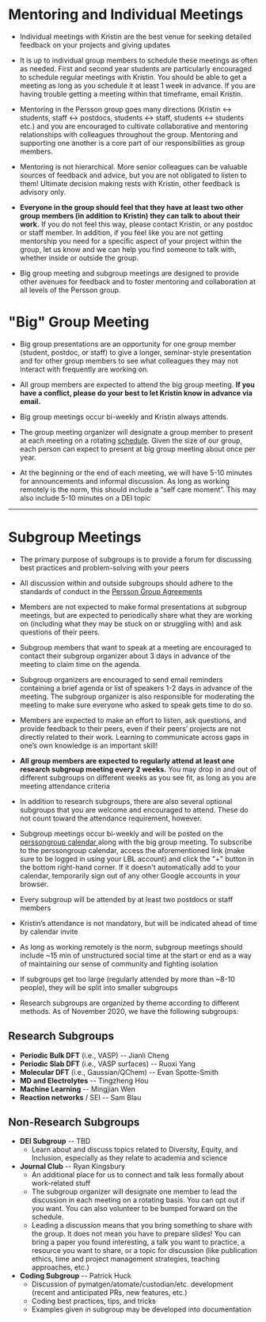 
# Mentoring and Individual Meetings <a name="individual"></a>

* Individual meetings with Kristin are the best venue for seeking detailed feedback on your projects and giving updates

* It is up to individual group members to schedule these meetings as often as needed. First and second year students are particularly encouraged to schedule regular meetings with Kristin. You should be able to get a meeting as long as you schedule it at least 1 week in advance. If you are having trouble getting a meeting within that timeframe, email Kristin.

* Mentoring in the Persson group goes many directions (Kristin ↔︎ students, staff ↔︎ postdocs, students ↔︎ staff, students ↔︎ students etc.) and you are encouraged to cultivate collaborative and mentoring relationships with colleagues throughout the group. Mentoring and supporting one another is a core part of our responsibilities as group members.

* Mentoring is not hierarchical. More senior colleagues can be valuable sources of feedback and advice, but you are not obligated to listen to them! Ultimate decision making rests with Kristin, other feedback is advisory only.

* **Everyone in the group should feel that they have at least two other group members (in addition to Kristin) they can talk to about their work.** If you do not feel this way, please contact Kristin, or any postdoc or staff member. In addition, if you feel like you are not getting mentorship you need for a specific aspect of your project within the group, let us know and we can help you find someone to talk with, whether inside or outside the group.

* Big group meeting and subgroup meetings are designed to provide other avenues for feedback and to foster mentoring and collaboration at all levels of the Persson group.

# "Big" Group Meeting <a name="group"></a>

* Big group presentations are an opportunity for one group member (student, postdoc, or staff) to give a longer, seminar-style presentation and for other group members to see what colleagues they may not interact with frequently are working on. 

* All group members are expected to attend the big group meeting. **If you have a conflict, please do your best to let Kristin know in advance via email.**

* Big group meetings occur bi-weekly and Kristin always attends.

* The group meeting organizer will designate a group member to present at each meeting on a rotating [schedule](https://sites.google.com/a/lbl.gov/perssongroup/group-meeting). Given the size of our group, each person can expect to present at big group meeting about once per year.

* At the beginning or the end of each meeting, we will have 5-10 minutes for announcements and informal discussion. As long as working remotely is the norm, this should include a “self care moment”. This may also include 5-10 minutes on a DEI topic


---

# Subgroup Meetings <a name="sub"></a>

* The primary purpose of subgroups is to provide a forum for discussing best practices and problem-solving with your peers

* All discussion within and outside subgroups should adhere to the standards of conduct in the [Persson Group Agreements ](https://perssongroup.lbl.gov/agreements.html)

* Members are not expected to make formal presentations at subgroup meetings, but are expected to periodically share what they are working on (including what they may be stuck on or struggling with) and ask questions of their peers.

* Subgroup members that want to speak at a meeting are encouraged to contact their subgroup organizer about 3 days in advance of the meeting to claim time on the agenda.

* Subgroup organizers are encouraged to send email reminders containing a brief agenda or list of speakers 1-2 days in advance of the meeting. The subgroup organizer is also responsible for moderating the meeting to make sure everyone who asked to speak gets time to do so.

* Members are expected to make an effort to listen, ask questions, and provide feedback to their peers, even if their peers’ projects are not directly related to their work. Learning to communicate across gaps in one’s own knowledge is an important skill!

* **All group members are expected to regularly attend at least one research subgroup meeting every 2 weeks.** You may drop in and out of different subgroups on different weeks as you see fit, as long as you are meeting attendance criteria

 * In addition to research subgroups, there are also several optional subgroups that you are welcome and encouraged to attend. These do not count toward the attendance requirement, however.

* Subgroup meetings occur bi-weekly and will be posted on the [perssongroup calendar ](https://calendar.google.com/calendar/embed?src=lbl.gov_brhr6pqcsslm15ui9i6rapnus8%40group.calendar.google.com&ctz=America%2FLos_Angeles) along with the big group meeting. To subscribe to the perssongroup calendar, access the aforementioned link (make sure to be logged in using your LBL account) and click the "+" button in the bottom right-hand corner. If it doesn't automatically add to your calendar, temporarily sign out of any other Google accounts in your browser.

* Every subgroup will be attended by at least two postdocs or staff members

* Kristin’s attendance is not mandatory, but will be indicated ahead of time by calendar invite

* As long as working remotely is the norm, subgroup meetings should include ~15 min of unstructured social time at the start or end as a way of maintaining our sense of community and fighting isolation

* If subgroups get too large (regularly attended by more than ~8-10 people), they will be split into smaller subgroups

* Research subgroups are organized by theme according to different methods. As of November 2020, we have the following subgroups:

## Research Subgroups <a name="sgs"></a>
* **Periodic Bulk DFT** (i.e., VASP) -- Jianli Cheng
* **Periodic Slab DFT** (i.e., VASP surfaces) -- Ruoxi Yang
* **Molecular DFT** (i.e., Gaussian/QChem) -- Evan Spotte-Smith
* **MD and Electrolytes** -- Tingzheng Hou
* **Machine Learning** -- Mingjian Wen
* **Reaction networks** / SEI -- Sam Blau

## Non-Research Subgroups <a name="sgs"></a>

* **DEI Subgroup** -- TBD
    * Learn about and discuss topics related to Diversity, Equity, and Inclusion, especially as they relate to academia and science
* **Journal Club** -- Ryan Kingsbury
    * An additional place for us to connect and talk less formally about work-related stuff
    * The subgroup organizer will designate one member to lead the discussion in each meeting on a rotating basis. You can opt out if you want. You can also volunteer to be bumped forward on the schedule.
    * Leading a discussion means that you bring something to share with the group. It does not mean you have to prepare slides! You can bring a paper you found interesting, a talk you want to practice, a resource you want to share, or a topic for discussion (like publication ethics, time and project management strategies, teaching approaches, etc.)
* **Coding Subgroup** -- Patrick Huck
    * Discussion of pymatgen/atomate/custodian/etc. development (recent and anticipated PRs, new features, etc.)
    * Coding best practices, tips, and tricks
    * Examples given in subgroup may be developed into documentation
